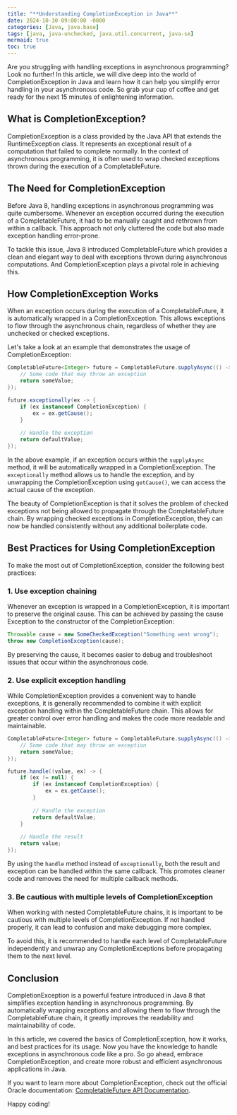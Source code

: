```yaml
---
title: "**Understanding CompletionException in Java**"
date: 2024-10-30 09:00:00 -0000
categories: [Java, java.base]
tags: [java, java-unchecked, java.util.concurrent, java-se]
mermaid: true
toc: true
---
```



Are you struggling with handling exceptions in asynchronous programming? Look no further! In this article, we will dive deep into the world of CompletionException in Java and learn how it can help you simplify error handling in your asynchronous code. So grab your cup of coffee and get ready for the next 15 minutes of enlightening information.

## What is CompletionException?

CompletionException is a class provided by the Java API that extends the RuntimeException class. It represents an exceptional result of a computation that failed to complete normally. In the context of asynchronous programming, it is often used to wrap checked exceptions thrown during the execution of a CompletableFuture.

## The Need for CompletionException

Before Java 8, handling exceptions in asynchronous programming was quite cumbersome. Whenever an exception occurred during the execution of a CompletableFuture, it had to be manually caught and rethrown from within a callback. This approach not only cluttered the code but also made exception handling error-prone.

To tackle this issue, Java 8 introduced CompletableFuture which provides a clean and elegant way to deal with exceptions thrown during asynchronous computations. And CompletionException plays a pivotal role in achieving this.

## How CompletionException Works

When an exception occurs during the execution of a CompletableFuture, it is automatically wrapped in a CompletionException. This allows exceptions to flow through the asynchronous chain, regardless of whether they are unchecked or checked exceptions. 

Let's take a look at an example that demonstrates the usage of CompletionException:

```java
CompletableFuture<Integer> future = CompletableFuture.supplyAsync(() -> {
    // Some code that may throw an exception
    return someValue;
});

future.exceptionally(ex -> {
    if (ex instanceof CompletionException) {
        ex = ex.getCause();
    }
    
    // Handle the exception
    return defaultValue;
});
```

In the above example, if an exception occurs within the `supplyAsync` method, it will be automatically wrapped in a CompletionException. The `exceptionally` method allows us to handle the exception, and by unwrapping the CompletionException using `getCause()`, we can access the actual cause of the exception.

The beauty of CompletionException is that it solves the problem of checked exceptions not being allowed to propagate through the CompletableFuture chain. By wrapping checked exceptions in CompletionException, they can now be handled consistently without any additional boilerplate code.

## Best Practices for Using CompletionException

To make the most out of CompletionException, consider the following best practices:

### 1. Use exception chaining

Whenever an exception is wrapped in a CompletionException, it is important to preserve the original cause. This can be achieved by passing the cause Exception to the constructor of the CompletionException:

```java
Throwable cause = new SomeCheckedException("Something went wrong");
throw new CompletionException(cause);
```

By preserving the cause, it becomes easier to debug and troubleshoot issues that occur within the asynchronous code.

### 2. Use explicit exception handling

While CompletionException provides a convenient way to handle exceptions, it is generally recommended to combine it with explicit exception handling within the CompletableFuture chain. This allows for greater control over error handling and makes the code more readable and maintainable.

```java
CompletableFuture<Integer> future = CompletableFuture.supplyAsync(() -> {
    // Some code that may throw an exception
    return someValue;
});

future.handle((value, ex) -> {
    if (ex != null) {
        if (ex instanceof CompletionException) {
            ex = ex.getCause();
        }
        
        // Handle the exception
        return defaultValue;
    }
    
    // Handle the result
    return value;
});
```

By using the `handle` method instead of `exceptionally`, both the result and exception can be handled within the same callback. This promotes cleaner code and removes the need for multiple callback methods.

### 3. Be cautious with multiple levels of CompletionException

When working with nested CompletableFuture chains, it is important to be cautious with multiple levels of CompletionException. If not handled properly, it can lead to confusion and make debugging more complex.

To avoid this, it is recommended to handle each level of CompletableFuture independently and unwrap any CompletionExceptions before propagating them to the next level.

## Conclusion

CompletionException is a powerful feature introduced in Java 8 that simplifies exception handling in asynchronous programming. By automatically wrapping exceptions and allowing them to flow through the CompletableFuture chain, it greatly improves the readability and maintainability of code.

In this article, we covered the basics of CompletionException, how it works, and best practices for its usage. Now you have the knowledge to handle exceptions in asynchronous code like a pro. So go ahead, embrace CompletionException, and create more robust and efficient asynchronous applications in Java.

If you want to learn more about CompletionException, check out the official Oracle documentation: [CompletableFuture API Documentation](https://docs.oracle.com/en/java/javase/11/docs/api/java.base/java/util/concurrent/CompletionException.html).

Happy coding!